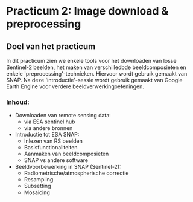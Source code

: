 # Practicum 2: Image download & preprocessing

## Doel van het practicum

In dit practicum zien we enkele tools voor het downloaden van losse Sentinel-2 beelden, het maken van verschilledbde beeldcomposieten en enkele 'preprocessing'-technieken. Hiervoor wordt gebruik gemaakt van SNAP. Na deze 'introductie'-sessie wordt gebruik gemaakt van Google Earth Engine voor verdere beeldverwerkingoefeningen.

### Inhoud:

 * Downloaden van remote sensing data: 
     - via ESA sentinel hub
     - via andere bronnen
 * Introductie tot ESA SNAP:
     - Inlezen van RS beelden
     - Basisfunctionaliteiten
     - Aanmaken van beeldcomposieten
     - SNAP vs andere software
 * Beeldvoorbewerking in SNAP (Sentinel-2):
     - Radiometrische/atmospherische correctie
     - Resampling
     - Subsetting
     - Mosaicing